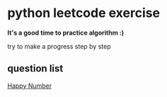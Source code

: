 # python leetcode exercise

**It's a good time to practice algorithm :)**

try to make a progress step by step

## question list
[Happy Number](./happyNumber.py)

